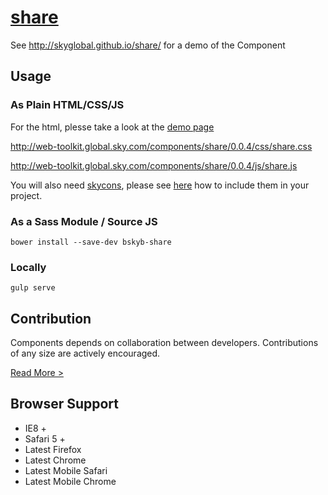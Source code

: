 [share](http://skyglobal.github.io/share/) 
========================

See http://skyglobal.github.io/share/ for a demo of the Component

## Usage

### As Plain HTML/CSS/JS

For the html, plesse take a look at the [demo page](http://skyglobal.github.io/share/)

http://web-toolkit.global.sky.com/components/share/0.0.4/css/share.css

http://web-toolkit.global.sky.com/components/share/0.0.4/js/share.js

You will also need [skycons](https://github.com/skyglobal/skycons), please see [here](https://github.com/skyglobal/skycons) how to include them in your project.

### As a Sass Module / Source JS

`bower install --save-dev bskyb-share`

### Locally

`gulp serve`

## Contribution

Components depends on collaboration between developers. Contributions of any size are actively encouraged.

[Read More >](CONTRIBUTING.md)

## Browser Support

 * IE8 +
 * Safari 5 +
 * Latest Firefox
 * Latest Chrome
 * Latest Mobile Safari
 * Latest Mobile Chrome
